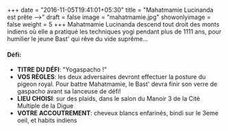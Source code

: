 +++
date = "2016-11-05T19:41:01+05:30"
title = "Mahatmamie Lucinanda est prête -->"
draft = false
image = "mahatmamie.jpg"
showonlyimage = false
weight = 5
+++
Mahatmamie Lucinanda descend tout droit des monts indiens où elle a pratiqué les techniques yogi pendant plus de 1111 ans, pour humilier le jeune Bast' qui rêve du vide suprême...
<!--more-->

#### Défi:

- **TITRE DU DÉFI**: "Yogaspacho !"
- **VOS RÈGLES**: les deux adversaires devront effectuer la posture du pigeon royal. Pour battre Mahatmamie, le Bast' devra finir son verre de gaspacho avant sa lanceuse de défi! 
- **LIEU CHOISI**: sur des plaids, dans le salon du Manoir 3 de la Cité Multiple de la Digue
- **VOTRE ACCOUTREMENT**: cheveux blancs enfarinés, bindi sur le 3eme oeil, et habits indiens

